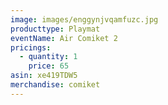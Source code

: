 ```yaml
---
image: images/enggynjvqamfuzc.jpg
producttype: Playmat
eventName: Air Comiket 2
pricings:
  - quantity: 1
    price: 65
asin: xe419TDW5
merchandise: comiket
---
```

